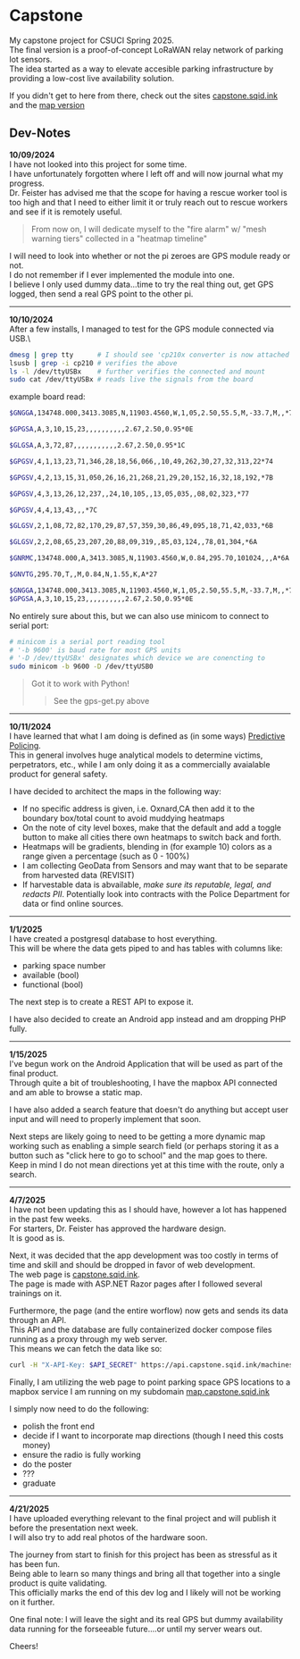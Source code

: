 # Capstone
My capstone project for CSUCI Spring 2025.\
The final version is a proof-of-concept LoRaWAN relay network of parking lot sensors.\
The idea started as a way to elevate accesible parking infrastructure by providing a low-cost live availability solution.

If you didn't get to here from there, check out the sites [capstone.sqid.ink](https://capstone.sqid.ink) and the [map version](https://map.capstone.sqid.ink/full-map)

## Dev-Notes
**10/09/2024**\
I have not looked into this project for some time.\
I have unfortunately forgotten where I left off and will now journal what my progress.\
Dr. Feister has advised me that the scope for having a rescue worker tool is too high and that I need to either limit it or truly reach out to rescue workers and see if it is remotely useful.
> From now on, I will dedicate myself to the "fire alarm" w/ "mesh warning tiers" collected in a "heatmap timeline"

I will need to look into whether or not the pi zeroes are GPS module ready or not.\
I do not remember if I ever implemented the module into one.\
I believe I only used dummy data...time to try the real thing out, get GPS logged, then send a real GPS point to the other pi.

---
**10/10/2024**\
After a few installs, I managed to test for the GPS module connected via USB.\
```Bash
dmesg | grep tty      # I should see 'cp210x converter is now attached to ttyUSBx'
lsusb | grep -i cp210 # verifies the above
ls -l /dev/ttyUSBx    # further verifies the connected and mount
sudo cat /dev/ttyUSBx # reads live the signals from the board
```
example board read:
```Bash
$GNGGA,134748.000,3413.3085,N,11903.4560,W,1,05,2.50,55.5,M,-33.7,M,,*76

$GPGSA,A,3,10,15,23,,,,,,,,,,2.67,2.50,0.95*0E

$GLGSA,A,3,72,87,,,,,,,,,,,2.67,2.50,0.95*1C

$GPGSV,4,1,13,23,71,346,28,18,56,066,,10,49,262,30,27,32,313,22*74

$GPGSV,4,2,13,15,31,050,26,16,21,268,21,29,20,152,16,32,18,192,*7B

$GPGSV,4,3,13,26,12,237,,24,10,105,,13,05,035,,08,02,323,*77

$GPGSV,4,4,13,43,,,*7C

$GLGSV,2,1,08,72,82,170,29,87,57,359,30,86,49,095,18,71,42,033,*6B

$GLGSV,2,2,08,65,23,207,20,88,09,319,,85,03,124,,78,01,304,*6A

$GNRMC,134748.000,A,3413.3085,N,11903.4560,W,0.84,295.70,101024,,,A*6A

$GNVTG,295.70,T,,M,0.84,N,1.55,K,A*27

$GNGGA,134748.000,3413.3085,N,11903.4560,W,1,05,2.50,55.5,M,-33.7,M,,*76
$GPGSA,A,3,10,15,23,,,,,,,,,,2.67,2.50,0.95*0E
```
No entirely sure about this, but we can also use minicom to connect to serial port:
```Bash
# minicom is a serial port reading tool
# '-b 9600' is baud rate for most GPS units
# '-D /dev/ttyUSBx' designates which device we are conencting to
sudo minicom -b 9600 -D /dev/ttyUSB0
```
> Got it to work with Python!
>> See the gps-get.py above

---
**10/11/2024**\
I have learned that what I am doing is defined as (in some ways) [Predictive Policing](https://en.wikipedia.org/wiki/Predictive_policing).\
This in general involves huge analytical models to determine victims, perpetrators, etc., while I am only doing it as a commercially avaialable product for general safety. 

I have decided to architect the maps in the following way:
  - If no specific address is given, i.e. Oxnard,CA then add it to the boundary box/total count to avoid muddying heatmaps
  - On the note of city level boxes, make that the default and add a toggle button to make all cities there own heatmaps to switch back and forth.
  - Heatmaps will be gradients, blending in (for example 10) colors as a range given a percentage (such as 0 - 100%)
  - I am collecting GeoData from Sensors and may want that to be separate from harvested data (REVISIT) 
  - If harvestable data is abvailable, *make sure its reputable, legal, and redacts PII*. Potentially look into contracts with the Police Department for data or find online sources.

---
**1/1/2025**\
I have created a postgresql database to host everything.\
This will be where the data gets piped to and has tables with columns like:
- parking space number
- available (bool)
- functional (bool)

The next step is to create a REST API to expose it.

I have also decided to create an Android app instead and am dropping PHP fully. 

---
**1/15/2025**\
I've begun work on the Android Application that will be used as part of the final product.\
Through quite a bit of troubleshooting, I have the mapbox API connected and am able to browse a static map.

I have also added a search feature that doesn't do anything but accept user input and will need to properly implement that soon.

Next steps are likely going to need to be getting a more dynamic map working such as enabling a simple search field (or perhaps storing it as a button such as "click here to go to school" and the map goes to there.\
Keep in mind I do not mean directions yet at this time with the route, only a search.

---
**4/7/2025**\
I have not been updating this as I should have, however a lot has happened in the past few weeks.\
For starters, Dr. Feister has approved the hardware design.\
It is good as is.

Next, it was decided that the app development was too costly in terms of time and skill and should be dropped in favor of web development.\
The web page is [capstone.sqid.ink](https://capstone.sqid.ink).\
The page is made with ASP.NET Razor pages after I followed several trainings on it.

Furthermore, the page (and the entire worflow) now gets and sends its data through an API.\
This API and the database are fully containerized docker compose files running as a proxy through my web server.\
This means we can fetch the data like so:
```Bash
curl -H "X-API-Key: $API_SECRET" https://api.capstone.sqid.ink/machines | jq
```

Finally, I am utilizing the web page to point parking space GPS locations to a mapbox service I am running on my subdomain [map.capstone.sqid.ink](https://map.capstone.sqid.ink/?lng=-119.0449353&lat=34.1608897)

I simply now need to do the following:
- polish the front end
- decide if I want to incorporate map directions (though I need this costs money)
- ensure the radio is fully working
- do the poster
- ???
- graduate

---
**4/21/2025**\
I have uploaded everything relevant to the final project and will publish it before the presentation next week.\
I will also try to add real photos of the hardware soon.

The journey from start to finish for this project has been as stressful as it has been fun.\
Being able to learn so many things and bring all that together into a single product is quite validating.\
This officially marks the end of this dev log and I likely will not be working on it further.

One final note: I will leave the sight and its real GPS but dummy availability data running for the forseeable future....or until my server wears out.

Cheers!

